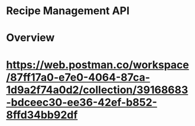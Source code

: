 # Recipe Management API

# Overview

# https://web.postman.co/workspace/87ff17a0-e7e0-4064-87ca-1d9a2f74a0d2/collection/39168683-bdceec30-ee36-42ef-b852-8ffd34bb92df